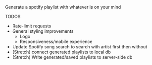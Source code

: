 Generate a spotify playlist with whatever is on your mind

TODOS

- Rate-limit requests
- General styling improvements
  - Logo
  - Responsiveness/mobile experience
- Update Spotify song search to search with artist first then without
- (Stretch) connect generated playlists to local db
- (Stretch) Write generated/saved playlists to server-side db

